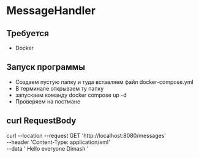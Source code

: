 # MessageHandler

## Требуется
- Docker 

## Запуск программы
- Создаем пустую папку и туда вставляем файл docker-compose.yml
- В терминале открываем ту папку
- запускаем команду docker compose up -d
- Проверяем на постмане

## curl RequestBody 

curl --location --request GET 'http://localhost:8080/messages' \
--header 'Content-Type: application/xml' \
--data '<Message>
<message>Hello everyone</message>
<sender>Dimash</sender>
</Message>'

